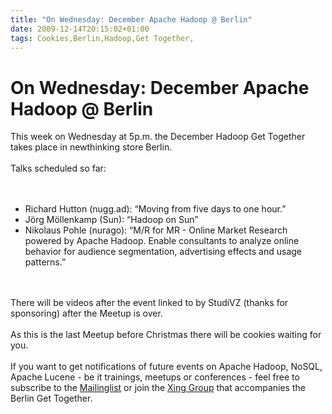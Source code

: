 ```yaml
---
title: "On Wednesday: December Apache Hadoop @ Berlin"
date: 2009-12-14T20:15:02+01:00
tags: Cookies,Berlin,Hadoop,Get Together,
---
```


# On Wednesday: December Apache Hadoop @ Berlin


This week on Wednesday at 5p.m. the December Hadoop Get Together takes place in newthinking store Berlin.<br><br>Talks 
scheduled so far:<br><br><ul><br><li>Richard Hutton (nugg.ad): “Moving from five days to one hour.” <br><li>Jörg 
Möllenkamp (Sun): “Hadoop on Sun” <br><li>Nikolaus Pohle (nurago): “M/R for MR - Online Market Research powered by 
Apache Hadoop. Enable consultants to analyze online behavior for audience segmentation, advertising effects and usage 
patterns.”<br></ul><br><br>There will be videos after the event linked to by StudiVZ (thanks for sponsoring) after the 
Meetup is over.<br><br>As this is the last Meetup before Christmas there will be cookies waiting for you.<br><br>If you 
want to get notifications of future events on Apache Hadoop, NoSQL, Apache Lucene - be it trainings, meetups or 
conferences - feel free to subscribe to the <a 
href="http://lists.isabel-drost.de/mailman/listinfo/hadoopberlin">Mailinglist</a> or join the <a 
href="https://www.xing.com/net/informationretrieval/">Xing Group</a> that accompanies the Berlin Get Together.
